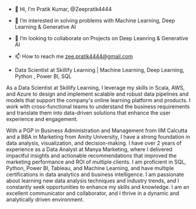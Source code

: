 - 👋 Hi, I’m Pratik Kumar, @Zeepratik4444
- 👀 I’m interested in solving problems with Machine Learning, Deep Learning  & Generative AI 
- 💞️ I’m looking to collaborate on Projects on Deep Leanring & Generative AI
- 📫 How to reach me zee.pratik4444@gmail.com

- Data Scientist at Skillify Learning | Machine Learning, Deep Learning, Python , Power BI, SQL

As a Data Scientist at Skillify Learning, I leverage my skills in Scala, AWS, and Azure to design and implement scalable and robust data pipelines and models that support the company's online learning platform and products. I work with cross-functional teams to understand the business requirements and translate them into data-driven solutions that enhance the user experience and engagement.

With a PGP in Business Administration and Management from IIM Calcutta and a BBA in Marketing from Amity University, I have a strong foundation in data analysis, visualization, and decision-making. I have over 2 years of experience as a Data Analyst at Manya Marketing, where I delivered impactful insights and actionable recommendations that improved the marketing performance and ROI of multiple clients. I am proficient in SQL, Python, Power BI, Tableau, and Machine Learning, and have multiple certifications in data analytics and business intelligence. I am passionate about learning new data analysis techniques and industry trends, and I constantly seek opportunities to enhance my skills and knowledge. I am an excellent communicator and collaborator, and I thrive in a dynamic and analytically driven environment.


<!---
Zeepratik4444/Zeepratik4444 is a ✨ special ✨ repository because its `README.md` (this file) appears on your GitHub profile.
You can click the Preview link to take a look at your changes.
--->
